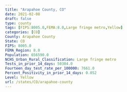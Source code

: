 ```yaml
---
title: "Arapahoe County, CO"
date: 2021-02-08
draft: false
type: county
tags: [FIPS:8005.0,FEMA:8.0,Large fringe metro,Yellow]
categories: [CO]
County: Arapahoe County
State: CO
FIPS: 8005.0
FEMA_Region: 8.0
Population: 656590.0
NCHS_Urban_Rural_Classification: Large fringe metro
Tests_in_prior_14_days: 50304.0
Fourteen_day_test_rate_per_100000: 7661.0
Percent_Positivity_in_prior_14_days: 0.052
Level: Yellow
url: /states/CO/arapahoe-county
---
```



